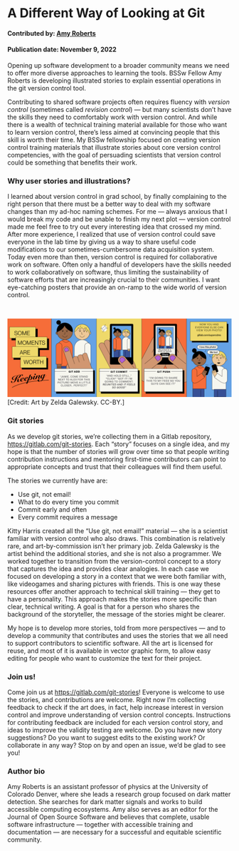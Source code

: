 # A Different Way of Looking at Git

#### Contributed by: [Amy Roberts](https://github.com/pibion)

#### Publication date: November 9, 2022

<!-- deck start -->
Opening up software development to a broader community means we need to offer more diverse approaches to learning the tools. BSSw Fellow Amy Roberts is developing illustrated stories to explain essential operations in the git version control tool.
<!-- deck end -->

Contributing to shared software projects often requires fluency with *version control* (sometimes called *revision control*) — but many scientists don’t have the skills they need to comfortably work with version control. And while there is a wealth of technical training material available for those who want to learn version control, there’s less aimed at convincing people that this skill is worth their time. My BSSw fellowship focused on creating version control training materials that illustrate stories about core version control competencies, with the goal of persuading scientists that version control could be something that benefits their work.

### Why user stories and illustrations?

I learned about version control in grad school, by finally complaining to the right person that there must be a better way to deal with my software changes than my ad-hoc naming schemes. For me — always anxious that I would break my code and be unable to finish my next plot — version control made me feel free to try out every interesting idea that crossed my mind. After more experience, I realized that use of version control could save everyone in the lab time by giving us a way to share useful code modifications to our sometimes-cumbersome data acquisition system. Today even more than then, version control is required for collaborative work on software. Often only a handful of developers have the skills needed to work collaboratively on software, thus limiting the sustainability of software efforts that are increasingly crucial to their communities. I want eye-catching posters that provide an on-ramp to the wide world of version control.

<br>

<img src='../../images/VersionControl_SomeMomentsAreWorthKeeping_Web.jpg' class='page lightbox' />[Credit: Art by Zelda Galewsky. CC-BY.]

### Git stories

As we develop git stories, we’re collecting them in a Gitlab repository, <https://gitlab.com/git-stories>. Each “story” focuses on a single idea, and my hope is that the number of stories will grow over time so that people writing contribution instructions and mentoring first-time contributors can point to appropriate concepts and trust that their colleagues will find them useful.

The stories we currently have are:

- Use git, not email!
- What to do every time you commit
- Commit early and often
- Every commit requires a message

Kitty Harris created all the “Use git, not email!” material — she is a scientist familiar with version control who also draws. This combination is relatively rare, and art-by-commission isn’t her primary job. Zelda Galewsky is the artist behind the additional stories, and she is not also a programmer. We worked together to transition from the version-control concept to a story that captures the idea and provides clear analogies. In each case we focused on developing a story in a context that we were both familiar with, like videogames and sharing pictures with friends. This is one way these resources offer another approach to technical skill training — they get to have a personality. This approach makes the stories more specific than clear, technical writing. A goal is that for a person who shares the background of the storyteller, the message of the stories might be clearer.

My hope is to develop more stories, told from more perspectives — and to develop a community that contributes and uses the stories that we all need to support contributors to scientific software. All the art is licensed for reuse, and most of it is available in vector graphic form, to allow easy editing for people who want to customize the text for their project.

### Join us!

Come join us at <https://gitlab.com/git-stories>! Everyone is welcome to use the stories, and contributions are welcome. Right now I’m collecting feedback to check if the art does, in fact, help increase interest in version control and improve understanding of version control concepts. Instructions for contributing feedback are included for each version control story, and ideas to improve the validity testing are welcome. Do you have new story suggestions? Do you want to suggest edits to the existing work? Or collaborate in any way? Stop on by and open an issue, we’d be glad to see you!

### Author bio

Amy Roberts is an assistant professor of physics at the University of Colorado Denver, where she leads a research group focused on dark matter detection. She searches for dark matter signals and works to build accessible computing ecosystems. Amy also serves as an editor for the Journal of Open Source Software and believes that complete, usable software infrastructure — together with accessible training and documentation — are necessary for a successful and equitable scientific community.
<!---
Publish: yes
Pinned: no
Topics: online learning, revision control
--->
